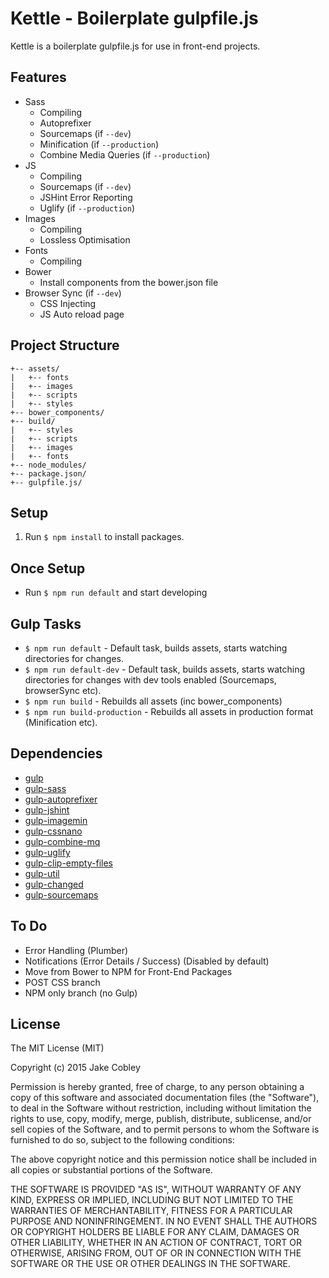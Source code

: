 # Kettle - Boilerplate gulpfile.js

Kettle is a boilerplate gulpfile.js for use in front-end projects.

## Features
* Sass
    * Compiling
    * Autoprefixer
    * Sourcemaps (if `--dev`)
    * Minification (if `--production`)
    * Combine Media Queries (if `--production`)
* JS
    * Compiling
    * Sourcemaps (if `--dev`)
    * JSHint Error Reporting
    * Uglify (if `--production`)
* Images
    * Compiling
    * Lossless Optimisation
* Fonts
    * Compiling
* Bower
    * Install components from the bower.json file
* Browser Sync (if `--dev`)
    * CSS Injecting
    * JS Auto reload page

## Project Structure
```
+-- assets/
|   +-- fonts
|   +-- images
|   +-- scripts
|   +-- styles
+-- bower_components/
+-- build/
|   +-- styles
|   +-- scripts
|   +-- images
|   +-- fonts
+-- node_modules/
+-- package.json/
+-- gulpfile.js/
```

## Setup
1. Run `$ npm install` to install packages.

## Once Setup
* Run `$ npm run default` and start developing

## Gulp Tasks
* `$ npm run default` - Default task, builds assets, starts watching directories for changes.
* `$ npm run default-dev` - Default task, builds assets, starts watching directories for changes with dev tools enabled (Sourcemaps, browserSync etc).
* `$ npm run build` - Rebuilds all assets (inc bower_components)
* `$ npm run build-production` - Rebuilds all assets in production format (Minification etc).

## Dependencies
* [gulp](https://www.npmjs.com/package/gulp)
* [gulp-sass](https://www.npmjs.com/package/gulp-sass)
* [gulp-autoprefixer](https://www.npmjs.com/package/gulp-autoprefixer)
* [gulp-jshint](https://www.npmjs.com/package/gulp-jshint)
* [gulp-imagemin](https://www.npmjs.com/package/gulp-imagemin)
* [gulp-cssnano](https://www.npmjs.com/package/gulp-cssnano)
* [gulp-combine-mq](https://www.npmjs.com/package/gulp-combine-mq)
* [gulp-uglify](https://www.npmjs.com/package/gulp-uglify)
* [gulp-clip-empty-files](https://www.npmjs.com/package/gulp-clip-empty-files)
* [gulp-util](https://www.npmjs.com/package/gulp-util)
* [gulp-changed](https://www.npmjs.com/package/gulp-changed)
* [gulp-sourcemaps](https://www.npmjs.com/package/gulp-sourcemaps)

## To Do
* Error Handling (Plumber)
* Notifications (Error Details / Success) (Disabled by default)
* Move from Bower to NPM for Front-End Packages
* POST CSS branch
* NPM only branch (no Gulp)

## License

The MIT License (MIT)

Copyright (c) 2015 Jake Cobley

Permission is hereby granted, free of charge, to any person obtaining a copy
of this software and associated documentation files (the "Software"), to deal
in the Software without restriction, including without limitation the rights
to use, copy, modify, merge, publish, distribute, sublicense, and/or sell
copies of the Software, and to permit persons to whom the Software is
furnished to do so, subject to the following conditions:

The above copyright notice and this permission notice shall be included in all
copies or substantial portions of the Software.

THE SOFTWARE IS PROVIDED "AS IS", WITHOUT WARRANTY OF ANY KIND, EXPRESS OR
IMPLIED, INCLUDING BUT NOT LIMITED TO THE WARRANTIES OF MERCHANTABILITY,
FITNESS FOR A PARTICULAR PURPOSE AND NONINFRINGEMENT. IN NO EVENT SHALL THE
AUTHORS OR COPYRIGHT HOLDERS BE LIABLE FOR ANY CLAIM, DAMAGES OR OTHER
LIABILITY, WHETHER IN AN ACTION OF CONTRACT, TORT OR OTHERWISE, ARISING FROM,
OUT OF OR IN CONNECTION WITH THE SOFTWARE OR THE USE OR OTHER DEALINGS IN THE
SOFTWARE.
